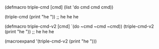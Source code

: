 
(defmacro triple-cmd [cmd] (list 'do cmd cmd cmd))

(triple-cmd (print "he ")) ;; he he he

(defmacro triple-cmd-v2 [cmd] `(do ~cmd ~cmd ~cmd))
(triple-cmd-v2 (print "he ")) ;; he he he


(macroexpand '(triple-cmd-v2 (print "he ")))
